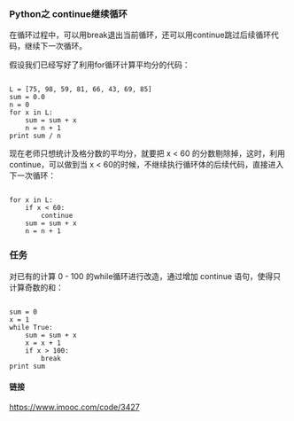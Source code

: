 ### Python之 continue继续循环

在循环过程中，可以用break退出当前循环，还可以用continue跳过后续循环代码，继续下一次循环。

假设我们已经写好了利用for循环计算平均分的代码：

```

L = [75, 98, 59, 81, 66, 43, 69, 85]
sum = 0.0
n = 0
for x in L:
    sum = sum + x
    n = n + 1
print sum / n

```

现在老师只想统计及格分数的平均分，就要把 x < 60 的分数剔除掉，这时，利用 continue，可以做到当 x < 60的时候，不继续执行循环体的后续代码，直接进入下一次循环：

```

for x in L:
    if x < 60:
        continue
    sum = sum + x
    n = n + 1

```

### 任务


对已有的计算 0 - 100 的while循环进行改造，通过增加 continue 语句，使得只计算奇数的和：

```

sum = 0
x = 1
while True:
    sum = sum + x
    x = x + 1
    if x > 100:
        break
print sum

```

#### 链接

https://www.imooc.com/code/3427
